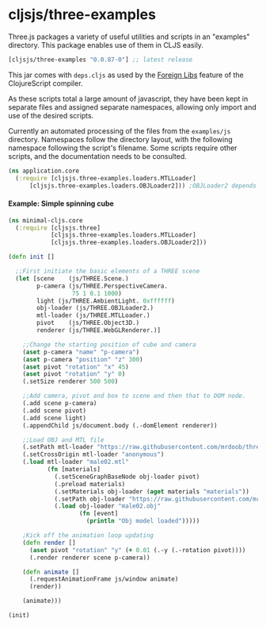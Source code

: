 # cljsjs/three-examples

Three.js packages a variety of useful utilities and scripts in an "examples" directory. This package enables use of them in CLJS easily.

[](dependency)
```clojure
[cljsjs/three-examples "0.0.87-0"] ;; latest release
```
[](/dependency)

This jar comes with `deps.cljs` as used by the [Foreign Libs][flibs] feature
of the ClojureScript compiler.

As these scripts total a large amount of javascript, they have been kept in separate files and assigned separate namespaces, allowing only import and use of the desired scripts.

Currently an automated processing of the files from the `examples/js` directory. Namespaces follow the directory layout, with the following namespace following the script's filename. Some scripts require other scripts, and the documentation needs to be consulted.

```clojure
(ns application.core
  (:require [cljsjs.three-examples.loaders.MTLLoader]
      [cljsjs.three-examples.loaders.OBJLoader2])) ;OBJLoader2 depends on MTL loader for `loadMtl`
```

[flibs]: https://clojurescript.org/reference/packaging-foreign-deps

#### Example: Simple spinning cube
```clojure
(ns minimal-cljs.core
  (:require [cljsjs.three]
            [cljsjs.three-examples.loaders.MTLLoader]
            [cljsjs.three-examples.loaders.OBJLoader2]))

(defn init []

  ;;First initiate the basic elements of a THREE scene
  (let [scene    (js/THREE.Scene.)
        p-camera (js/THREE.PerspectiveCamera.
                  75 1 0.1 1000)
        light (js/THREE.AmbientLight. 0xffffff)
        obj-loader (js/THREE.OBJLoader2.)
        mtl-loader (js/THREE.MTLLoader.)
        pivot    (js/THREE.Object3D.)
        renderer (js/THREE.WebGLRenderer.)]

    ;;Change the starting position of cube and camera
    (aset p-camera "name" "p-camera")
    (aset p-camera "position" "z" 300)
    (aset pivot "rotation" "x" 45)
    (aset pivot "rotation" "y" 0)
    (.setSize renderer 500 500)

    ;;Add camera, pivot and box to scene and then that to DOM node.
    (.add scene p-camera)
    (.add scene pivot)
    (.add scene light)
    (.appendChild js/document.body (.-domElement renderer))

    ;;Load OBJ and MTL file
    (.setPath mtl-loader "https://raw.githubusercontent.com/mrdoob/three.js/dev/examples/obj/male02/")
    (.setCrossOrigin mtl-loader "anonymous")
    (.load mtl-loader "male02.mtl"
           (fn [materials]
             (.setSceneGraphBaseNode obj-loader pivot)
             (.preload materials)
             (.setMaterials obj-loader (aget materials "materials"))
             (.setPath obj-loader "https://raw.githubusercontent.com/mrdoob/three.js/dev/examples/obj/male02/")
             (.load obj-loader "male02.obj"
                    (fn [event]
                      (println "Obj model loaded")))))

    ;Kick off the animation loop updating
    (defn render []
      (aset pivot "rotation" "y" (+ 0.01 (.-y (.-rotation pivot))))
      (.render renderer scene p-camera))

    (defn animate []
      (.requestAnimationFrame js/window animate)
      (render))

    (animate)))

(init)
```
